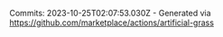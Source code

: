 Commits: 2023-10-25T02:07:53.030Z - Generated via https://github.com/marketplace/actions/artificial-grass
<br>
